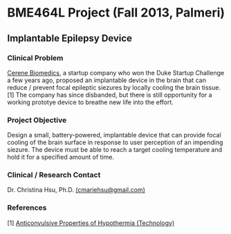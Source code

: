 BME464L Project (Fall 2013, Palmeri)
====================================

Implantable Epilepsy Device
---------------------------

### Clinical Problem ###
[Cerene Biomedics](http://cerenebiomedics.com/), a startup company who won
the Duke Startup Challenge a few years ago, proposed an implantable device in
the brain that can reduce / prevent focal epileptic siezures by locally cooling
the brain tissue. [1]  The company has since disbanded, but there is still
opportunity for a working prototye device to breathe new life into the effort.

### Project Objective ###
Design a small, battery-powered, implantable device that can provide focal
cooling of the brain surface in response to user perception of an impending
siezure.  The device must be able to reach a target cooling temperature and
hold it for a specified amount of time.

### Clinical / Research Contact ###

Dr. Christina Hsu, Ph.D. [(cmariehsu@gmail.com)](mailto:cmariehsu@gmail.com)

### References ###

[1] [Anticonvulsive Properties of Hypothermia (Technology)](http://cerenebiomedics.com/technology/)
